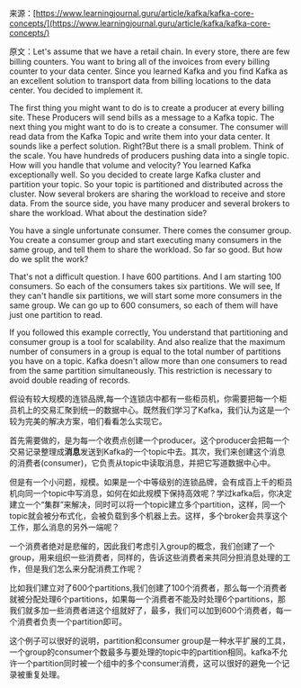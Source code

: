来源：[https://www.learningjournal.guru/article/kafka/kafka-core-concepts/](https://www.learningjournal.guru/article/kafka/kafka-core-concepts/)

原文：Let's assume that we have a retail chain. In every store, there are few billing counters. You want to bring all of the invoices from every billing counter to your data center. Since you learned Kafka and you find Kafka as an excellent solution to transport data from billing locations to the data center. You decided to implement it.

The first thing you might want to do is to create a producer at every billing site. These Producers will send bills as a message to a Kafka topic. The next thing you might want to do is to create a consumer. The consumer will read data from the Kafka Topic and write them into your data center. It sounds like a perfect solution. Right?But there is a small problem. Think of the scale. You have hundreds of producers pushing data into a single topic. How will you handle that volume and velocity? You learned Kafka exceptionally well. So you decided to create large Kafka cluster and partition your topic. So your topic is partitioned and distributed across the cluster. Now several brokers are sharing the workload to receive and store data. From the source side, you have many producer and several brokers to share the workload. What about the destination side?

You have a single unfortunate consumer. There comes the consumer group. You create a consumer group and start executing many consumers in the same group, and tell them to share the workload. So far so good. But how do we split the work?

That's not a difficult question. I have 600 partitions. And I am starting 100 consumers. So each of the consumers takes six partitions. We will see, If they can't handle six partitions, we will start some more consumers in the same group. We can go up to 600 consumers, so each of them will have just one partition to read.

If you followed this example correctly, You understand that partitioning and consumer group is a tool for scalability. And also realize that the maximum number of consumers in a group is equal to the total number of partitions you have on a topic. Kafka doesn't allow more than one consumers to read from the same partition simultaneously. This restriction is necessary to avoid double reading of records.

假设有较大规模的连锁品牌,每一个连锁店中都有一些柜员机，你需要把每一个柜员机上的交易汇聚到统一的数据中心。既然我们学习了Kafka，我们认为这是一个较为完美的解决方案，咱们看看怎么实现它。

首先需要做的，是为每一个收费点创建一个producer。这个producer会把每一个交易记录整理成**消息**发送到Kafka的一个topic中去。其次，我们来创建这个消息的消费者\(consumer\)，它负责从topic中读取消息，并把它写道数据中心中。

但是有一个小问题，规模。如果是一个中等级别的连锁品牌，会有成百上千的柜员机向同一个topic中写消息，如何在如此规模下保持高效呢？学过kafka后，你决定建立一个“集群”来解决，同时可以将一个topic建立多个partition，这样，同一个topic就会被分布式化，会被负载到多个机器上去。这样，多个broker会共享这个工作，那么消息的另外一端呢？

一个消费者绝对是悲催的，因此我们考虑引入group的概念，我们创建了一个group，用来组织一些消费者，同样的，告诉这些消费者来共同分担消息处理的工作，但是我们怎么来分配消费工作呢？

比如我们建立对了600个partitions,我们创建了100个消费者，那么每一个消费者就被分配处理6个partitions，如果每一个消费者不能及时处理6个partitions，那我们就多加一些消费者进这个组就好了，最多，我们可以加到600个消费者，每一个消费者负责一个partition即可。

这个例子可以很好的说明，partition和consumer group是一种水平扩展的工具，一个group的consumer个数最多与要处理的topic中的partition相同。kafka不允许一个partition同时被一个组中的多个consumer消费，这可以很好的避免一个记录被重复处理。

